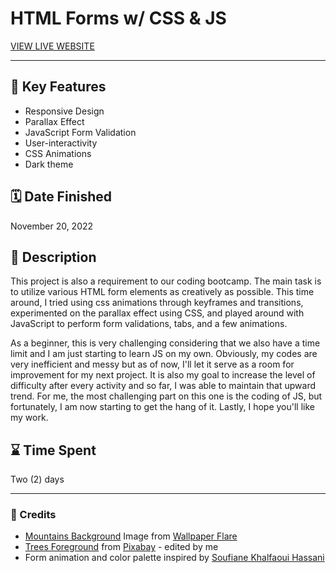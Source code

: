 # HTML Forms w/ CSS & JS

[VIEW LIVE WEBSITE](https://quendp.github.io/html-forms/)

---

## 📌 Key Features
- Responsive Design
- Parallax Effect
- JavaScript Form Validation
- User-interactivity
- CSS Animations
- Dark theme


## 🗓️ Date Finished
November 20, 2022



## 📝 Description 
This project is also a requirement to our coding bootcamp. The main task is to 
utilize various HTML form elements as creatively as possible. This time around, 
I tried using css animations through keyframes and transitions, experimented on
the parallax effect using CSS, and played around with JavaScript to perform form
validations, tabs, and a few animations.

As a beginner, this is very challenging considering that we also have a time limit
and I am just starting to learn JS on my own. Obviously, my codes are very inefficient
and messy but as of now, I'll let it serve as a room for improvement for my next
project. It is also my goal to increase the level of difficulty after every activity
and so far, I was able to maintain that upward trend. For me, the most challenging
part on this one is the coding of JS, but fortunately, I am now starting to get the
hang of it. Lastly, I hope you'll like my work. 



## ⌛ Time Spent
Two (2) days


---


### 💛 Credits 
- [Mountains Background](images/mountains-3.jpg) Image from [Wallpaper Flare](https://www.wallpaperflare.com/mountains-night-stars-the-game-forest-view-birds-hills-wallpaper-qmzaw/download/1920x1080)<br>
- [Trees Foreground](images/trees-foreground-2.png) from [Pixabay](https://pixabay.com/vectors/mountain-landscape-sky-mountains-4823516/) - edited by me<br>
- Form animation and color palette inspired by [Soufiane Khalfaoui Hassani](https://codepen.io/soufiane-khalfaoui-hassani/pen/LYpPWda)